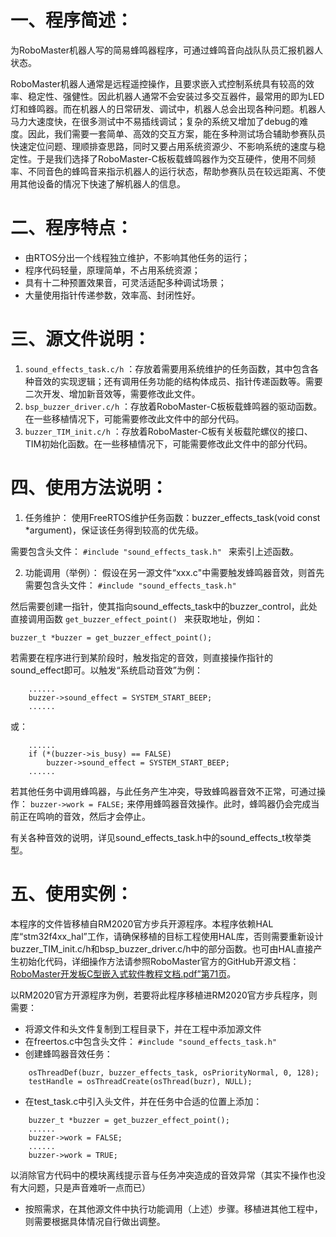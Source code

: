 # 一、程序简述：
为RoboMaster机器人写的简易蜂鸣器程序，可通过蜂鸣音向战队队员汇报机器人状态。

RoboMaster机器人通常是远程遥控操作，且要求嵌入式控制系统具有较高的效率、稳定性、强健性。因此机器人通常不会安装过多交互器件，最常用的即为LED灯和蜂鸣器。而在机器人的日常研发、调试中，机器人总会出现各种问题。机器人马力大速度快，在很多测试中不易插线调试；复杂的系统又增加了debug的难度。因此，我们需要一套简单、高效的交互方案，能在多种测试场合辅助参赛队员快速定位问题、理顺排查思路，同时又要占用系统资源少、不影响系统的速度与稳定性。于是我们选择了RoboMaster-C板板载蜂鸣器作为交互硬件，使用不同频率、不同音色的蜂鸣音来指示机器人的运行状态，帮助参赛队员在较远距离、不使用其他设备的情况下快速了解机器人的信息。


# 二、程序特点：
+ 由RTOS分出一个线程独立维护，不影响其他任务的运行；
+ 程序代码轻量，原理简单，不占用系统资源；
+ 具有十二种预置效果音，可灵活适配多种调试场景；
+ 大量使用指针传递参数，效率高、封闭性好。
  
  
# 三、源文件说明：
1. `sound_effects_task.c/h`
：存放着需要用系统维护的任务函数，其中包含各种音效的实现逻辑；还有调用任务功能的结构体成员、指针传递函数等。需要二次开发、增加新音效等，需要修改此文件。
2. `bsp_buzzer_driver.c/h`
：存放着RoboMaster-C板板载蜂鸣器的驱动函数。在一些移植情况下，可能需要修改此文件中的部分代码。
3. `buzzer_TIM_init.c/h`
：存放着RoboMaster-C板有关板载陀螺仪的接口、TIM初始化函数。在一些移植情况下，可能需要修改此文件中的部分代码。
  
  
# 四、使用方法说明：
1. 任务维护：
使用FreeRTOS维护任务函数：buzzer_effects_task(void const *argument)，保证该任务得到较高的优先级。

需要包含头文件：
`#include "sound_effects_task.h" `
来索引上述函数。


2. 功能调用（举例）：
假设在另一源文件“xxx.c"中需要触发蜂鸣器音效，则首先需要包含头文件：
`#include "sound_effects_task.h"`

然后需要创建一指针，使其指向sound_effects_task中的buzzer_control，此处直接调用函数
`get_buzzer_effect_point() `
来获取地址，例如：

`buzzer_t *buzzer = get_buzzer_effect_point();`

若需要在程序进行到某阶段时，触发指定的音效，则直接操作指针的sound_effect即可。以触发“系统启动音效”为例：

```
	......
	buzzer->sound_effect = SYSTEM_START_BEEP;
	......
```

或：
	
```
	......
	if (*(buzzer->is_busy) == FALSE)
		buzzer->sound_effect = SYSTEM_START_BEEP;
	......
```

若其他任务中调用蜂鸣器，与此任务产生冲突，导致蜂鸣器音效不正常，可通过操作：
`buzzer->work = FALSE;`
来停用蜂鸣器音效操作。此时，蜂鸣器仍会完成当前正在鸣响的音效，然后才会停止。
  
有关各种音效的说明，详见sound_effects_task.h中的sound_effects_t枚举类型。
    
# 五、使用实例：

本程序的文件皆移植自RM2020官方步兵开源程序。本程序依赖HAL库“stm32f4xx_hal”工作，请确保移植的目标工程使用HAL库，否则需要重新设计buzzer_TIM_init.c/h和bsp_buzzer_driver.c/h中的部分函数。也可由HAL直接产生初始化代码，详细操作方法请参照RoboMaster官方的GitHub开源文档：[RoboMaster开发板C型嵌入式软件教程文档.pdf”第71页](https://github.com/RoboMaster/Development-Board-C-Examples/blob/master/RoboMaster%E5%BC%80%E5%8F%91%E6%9D%BFC%E5%9E%8B%E5%B5%8C%E5%85%A5%E5%BC%8F%E8%BD%AF%E4%BB%B6%E6%95%99%E7%A8%8B%E6%96%87%E6%A1%A3.pdf)。

以RM2020官方开源程序为例，若要将此程序移植进RM2020官方步兵程序，则需要：

+ 将源文件和头文件复制到工程目录下，并在工程中添加源文件
+ 在freertos.c中包含头文件：
`#include "sound_effects_task.h"`
+ 创建蜂鸣器音效任务：

```
	osThreadDef(buzr, buzzer_effects_task, osPriorityNormal, 0, 128);
	testHandle = osThreadCreate(osThread(buzr), NULL);
```

+ 在test_task.c中引入头文件，并在任务中合适的位置上添加：
```
	buzzer_t *buzzer = get_buzzer_effect_point();
	......
	buzzer->work = FALSE;
	......
	buzzer->work = TRUE;
```
以消除官方代码中的模块离线提示音与任务冲突造成的音效异常（其实不操作也没有大问题，只是声音难听一点而已）
+ 按照需求，在其他源文件中执行功能调用（上述）步骤。移植进其他工程中，则需要根据具体情况自行做出调整。

